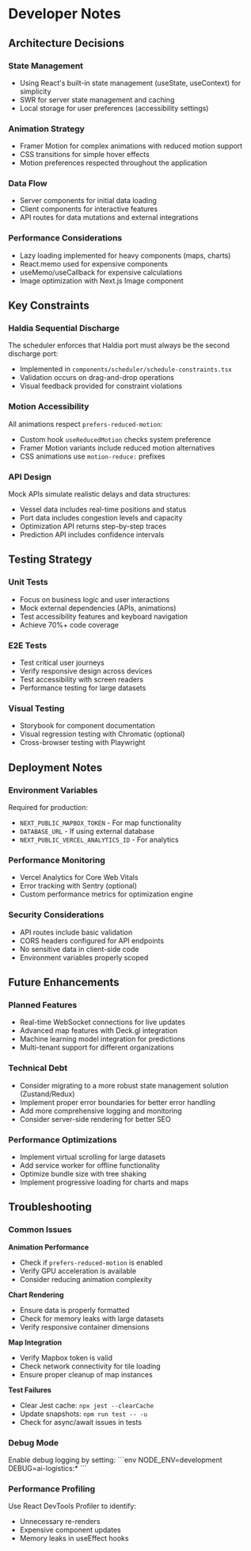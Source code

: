 # Developer Notes

## Architecture Decisions

### State Management
- Using React's built-in state management (useState, useContext) for simplicity
- SWR for server state management and caching
- Local storage for user preferences (accessibility settings)

### Animation Strategy
- Framer Motion for complex animations with reduced motion support
- CSS transitions for simple hover effects
- Motion preferences respected throughout the application

### Data Flow
- Server components for initial data loading
- Client components for interactive features
- API routes for data mutations and external integrations

### Performance Considerations
- Lazy loading implemented for heavy components (maps, charts)
- React.memo used for expensive components
- useMemo/useCallback for expensive calculations
- Image optimization with Next.js Image component

## Key Constraints

### Haldia Sequential Discharge
The scheduler enforces that Haldia port must always be the second discharge port:
- Implemented in `components/scheduler/schedule-constraints.tsx`
- Validation occurs on drag-and-drop operations
- Visual feedback provided for constraint violations

### Motion Accessibility
All animations respect `prefers-reduced-motion`:
- Custom hook `useReducedMotion` checks system preference
- Framer Motion variants include reduced motion alternatives
- CSS animations use `motion-reduce:` prefixes

### API Design
Mock APIs simulate realistic delays and data structures:
- Vessel data includes real-time positions and status
- Port data includes congestion levels and capacity
- Optimization API returns step-by-step traces
- Prediction API includes confidence intervals

## Testing Strategy

### Unit Tests
- Focus on business logic and user interactions
- Mock external dependencies (APIs, animations)
- Test accessibility features and keyboard navigation
- Achieve 70%+ code coverage

### E2E Tests
- Test critical user journeys
- Verify responsive design across devices
- Test accessibility with screen readers
- Performance testing for large datasets

### Visual Testing
- Storybook for component documentation
- Visual regression testing with Chromatic (optional)
- Cross-browser testing with Playwright

## Deployment Notes

### Environment Variables
Required for production:
- `NEXT_PUBLIC_MAPBOX_TOKEN` - For map functionality
- `DATABASE_URL` - If using external database
- `NEXT_PUBLIC_VERCEL_ANALYTICS_ID` - For analytics

### Performance Monitoring
- Vercel Analytics for Core Web Vitals
- Error tracking with Sentry (optional)
- Custom performance metrics for optimization engine

### Security Considerations
- API routes include basic validation
- CORS headers configured for API endpoints
- No sensitive data in client-side code
- Environment variables properly scoped

## Future Enhancements

### Planned Features
- Real-time WebSocket connections for live updates
- Advanced map features with Deck.gl integration
- Machine learning model integration for predictions
- Multi-tenant support for different organizations

### Technical Debt
- Consider migrating to a more robust state management solution (Zustand/Redux)
- Implement proper error boundaries for better error handling
- Add more comprehensive logging and monitoring
- Consider server-side rendering for better SEO

### Performance Optimizations
- Implement virtual scrolling for large datasets
- Add service worker for offline functionality
- Optimize bundle size with tree shaking
- Implement progressive loading for charts and maps

## Troubleshooting

### Common Issues

**Animation Performance**
- Check if `prefers-reduced-motion` is enabled
- Verify GPU acceleration is available
- Consider reducing animation complexity

**Chart Rendering**
- Ensure data is properly formatted
- Check for memory leaks with large datasets
- Verify responsive container dimensions

**Map Integration**
- Verify Mapbox token is valid
- Check network connectivity for tile loading
- Ensure proper cleanup of map instances

**Test Failures**
- Clear Jest cache: `npx jest --clearCache`
- Update snapshots: `npm run test -- -u`
- Check for async/await issues in tests

### Debug Mode
Enable debug logging by setting:
\`\`\`env
NODE_ENV=development
DEBUG=ai-logistics:*
\`\`\`

### Performance Profiling
Use React DevTools Profiler to identify:
- Unnecessary re-renders
- Expensive component updates
- Memory leaks in useEffect hooks
